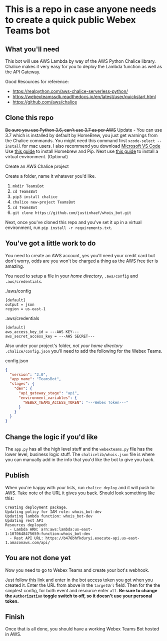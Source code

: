 # This is a repo in case anyone needs to create a quick public Webex Teams bot

## What you'll need

This bot will use AWS Lambda by way of the AWS Python Chalice library.  Chalice makes it very easy for you to deploy the Lambda function as well as the API Gateway. 

Good Resources for reference:
- https://realpython.com/aws-chalice-serverless-python/
- https://webexteamssdk.readthedocs.io/en/latest/user/quickstart.html
- https://github.com/aws/chalice

## Clone this repo

~~Be sure you use Python 3.6, can't use 3.7 as per AWS~~ Update - You can use 3.7 which is installed by default by HomeBrew, you just get warnings from the Chalice commands. 
You might need this command first `xcode-select --install` for mac users.
I also recommend you download [Microsoft VS Code](https://code.visualstudio.com)
Use [this guide](https://docs.python-guide.org/starting/install3/osx/) to install Homebrew and Pip. 
Next use [this guide](https://docs.python-guide.org/dev/virtualenvs/#lower-level-virtualenv) to install a virtual environment. (Optional)

Create an AWS Chalice project

Create a folder, name it whatever you'd like.  
1. `mkdir TeamsBot`
2. `cd TeamsBot`
3. `pip3 install chalice`
4. `chalice new-project TeamsBot`
5. `cd TeamsBot`
6. `git clone https://github.com/justinhaef/whois_bot.git`

Next, once you've cloned this repo and you've set it up in a virtual environment, run `pip install -r requirements.txt`.  

## You've got a little work to do

You need to create an AWS account, yes you'll need your credit card but don't worry, odds are you won't be charged a thing as the AWS free tier is amazing. 

You need to setup a file in your *home directory*, `.aws/config` and `.aws/credentials`.  


./aws/config

```key
[default]
output = json
region = us-east-1
```

.aws/credentials

```key
[default]
aws_access_key_id = ---AWS KEY---
aws_secret_access_key = ---AWS SECRET---
```

Also under your project's folder, *not your home directory* `.chalice/config.json` you'll need to add the following for the Webex Teams. 

config.json

```json
{
  "version": "2.0",
  "app_name": "TeamsBot",
  "stages": {
    "dev": {
      "api_gateway_stage": "api",
      "environment_variables": {
        "WEBEX_TEAMS_ACCESS_TOKEN": "---Webex Token---"
      }
    }
  }
}
```

## Change the logic if you'd like

The `app.py` has all the high level stuff and the `webexteams.py` file has the lower level, business logic stuff.  The `chalicelib/whois.json` file is where you can manually add in the info that you'd like the bot to give you back.  

## Publish

When you're happy with your lists, run `chalice deploy` and it will push to AWS.  Take note of the URL it gives you back. Should look something like this:

```shell
Creating deployment package.
Updating policy for IAM role: whois_bot-dev
Updating lambda function: whois_bot-dev
Updating rest API
Resources deployed:
  - Lambda ARN: arn:aws:lambda:us-east-1:1070648475659:function:whois_bot-dev
  - Rest API URL: https://b476bhfkduryi.execute-api.us-east-1.amazonaws.com/api/
```

## You are not done yet

Now you need to go to Webex Teams and create your bot's webhook. 

Just follow [this link](https://developer.webex.com/docs/api/v1/webhooks/create-a-webhook) and enter in the bot access token you got when you created it.  Enter the URL from above in the `targetUrl` field.  Then for the the simplest config, for both event and resource enter `all`.  __Be sure to change the `Authorization` toggle switch to off, so it doesn't use your personal token.__

## Finish

Once that is all done, you should have a working Webex Teams Bot hosted in AWS.  